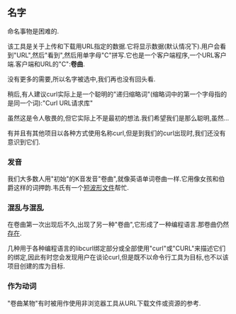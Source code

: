 
## 名字

命名事物是困难的.

该工具是关于上传和下载用URL指定的数据.它将显示数据(默认情况下).用户会看到"URL",然后"看到",然后用单字母"C"拼写.它也是一个客户端程序,一个URL客户端.客户端和URL的"C":**卷曲**.

没有更多的需要,所以名字被选中,我们再也没有回头看.

稍后,有人建议curl实际上是一个聪明的"递归缩略词"(缩略词中的第一个字母指的是同一个词):"Curl URL请求库"

虽然这是令人敬畏的,但它实际上不是最初的想法.我们希望我们是那么聪明,虽然…

有并且有其他项目以各种方式使用名称curl,但是到我们的curl出现时,我们还没有意识到它们.

### 发音

我们大多数人用"初始"的K音发音"卷曲",就像英语单词卷曲一样.它用像女孩和伯爵这样的词押韵.韦氏有一个[短波形文件](https://media.merriam-webster.com/soundc11/c/curl0001.wav)帮忙.

### 混乱与混乱

在卷曲第一次出现后不久,出现了另一种"卷曲",它形成了一种编程语言.那卷曲仍然[存在](http://www.curl.com).

几种用于各种编程语言的libcurl绑定部分或全部使用"curl"或"CURL"来描述它们的绑定,因此有时您会发现用户在谈论curl,但是既不以命令行工具为目标,也不以该项目创建的库为目标.

### 作为动词

"卷曲某物"有时被用作使用非浏览器工具从URL下载文件或资源的参考.
